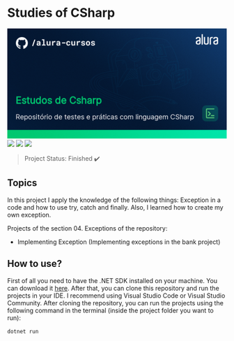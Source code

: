 # Studies of CSharp

<img src="/Imagens/thumbnail-Estudos-de-Csharp.png" alt="CSharp"/>
<img src="https://img.shields.io/badge/dotnet_version-7.0.305-green">
<img src="https://img.shields.io/badge/Project_section-Exceptions-blue">
<img src="https://img.shields.io/badge/Language-English-red">

> Project Status: Finished :heavy_check_mark:

## Topics

In this project I apply the knowledge of the following things: Exception in a code and how to use try, catch and finally. Also, I learned how to create my own exception.

Projects of the section 04. Exceptions of the repository:
- Implementing Exception (Implementing exceptions in the bank project)
## How to use?

First of all you need to have the .NET SDK installed on your machine. You can download it <a href="https://dotnet.microsoft.com/download/dotnet/5.0">here</a>. After that, you can clone this repository and run the projects in your IDE. I recommend using Visual Studio Code or Visual Studio Community. After cloning the repository, you can run the projects using the following command in the terminal (inside the project folder you want to run):

```bash
dotnet run
```